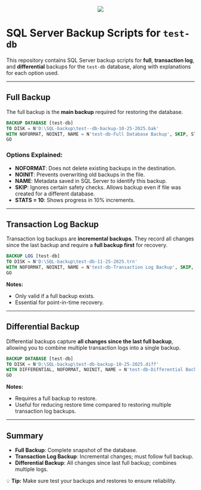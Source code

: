 <p align="center">
  <img src="https://readme-typing-svg.herokuapp.com?size=22&duration=4000&color=00C7B7&center=true&vCenter=true&width=650&lines=Backup;" />
</p>




# SQL Server Backup Scripts for `test-db`

This repository contains SQL Server backup scripts for **full**, **transaction log**, and **differential** backups for the `test-db` database, along with explanations for each option used.

---

## Full Backup

The full backup is the **main backup** required for restoring the database.  

```sql
BACKUP DATABASE [test-db] 
TO DISK = N'D:\SQL-backup\test--db-backup-10-25-2025.bak' 
WITH NOFORMAT, NOINIT, NAME = N'test-db-Full Database Backup', SKIP, STATS = 10;
GO
```

### Options Explained:
- **NOFORMAT**: Does not delete existing backups in the destination.  
- **NOINIT**: Prevents overwriting old backups in the file.  
- **NAME**: Metadata saved in SQL Server to identify this backup.  
- **SKIP**: Ignores certain safety checks. Allows backup even if file was created for a different database.  
- **STATS = 10**: Shows progress in 10% increments.

---

## Transaction Log Backup

Transaction log backups are **incremental backups**. They record all changes since the last backup and require a **full backup first** for recovery.

```sql
BACKUP LOG [test-db] 
TO DISK = N'D:\SQL-backup\test-db-11-25-2025.trn'
WITH NOFORMAT, NOINIT, NAME = N'test-db-Transaction Log Backup', SKIP, STATS = 10;
GO
```

**Notes:**
- Only valid if a full backup exists.  
- Essential for point-in-time recovery.

---

## Differential Backup

Differential backups capture **all changes since the last full backup**, allowing you to combine multiple transaction logs into a single backup.

```sql
BACKUP DATABASE [test-db] 
TO DISK = N'D:\SQL-backup\test-db-backup-10-25-2025.diff' 
WITH DIFFERENTIAL, NOFORMAT, NOINIT, NAME = N'test-db-Differential Backup', SKIP, STATS = 10;
GO
```

**Notes:**
- Requires a full backup to restore.  
- Useful for reducing restore time compared to restoring multiple transaction log backups.

---

## Summary

- **Full Backup**: Complete snapshot of the database.  
- **Transaction Log Backup**: Incremental changes; must follow full backup.  
- **Differential Backup**: All changes since last full backup; combines multiple logs.  

💡 **Tip:** Make sure test your backups and restores to ensure reliability.


